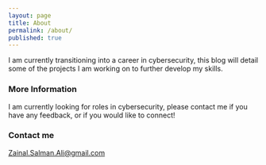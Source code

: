 ```yaml
---
layout: page
title: About
permalink: /about/
published: true
---
```


I am currently transitioning into a career in cybersecurity, this blog will detail some of the projects I am working on to further develop my skills.

### More Information

I am currently looking for roles in cybersecurity, please contact me if you have any feedback, or if you would like to connect!

### Contact me

[Zainal.Salman.Ali@gmail.com](mailto:Zainal.Salman.Ali@gmail.com)

